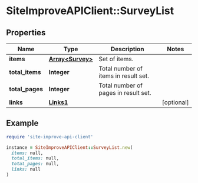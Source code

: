 # SiteImproveAPIClient::SurveyList

## Properties

| Name | Type | Description | Notes |
| ---- | ---- | ----------- | ----- |
| **items** | [**Array&lt;Survey&gt;**](Survey.md) | Set of items. |  |
| **total_items** | **Integer** | Total number of items in result set. |  |
| **total_pages** | **Integer** | Total number of pages in result set. |  |
| **links** | [**Links1**](Links1.md) |  | [optional] |

## Example

```ruby
require 'site-improve-api-client'

instance = SiteImproveAPIClient::SurveyList.new(
  items: null,
  total_items: null,
  total_pages: null,
  links: null
)
```

